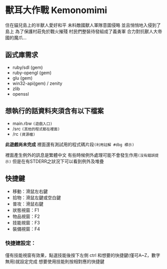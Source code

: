 # 獸耳大作戰 Kemonomimi

住在貓兒島上的半獸人愛好和平
未料敵國獸人軍隊意圖侵略
並且悄悄地入侵到了島上
為了保護村莊免於戰火摧殘
村民們整裝待發組成了義勇軍
合力對抗獸人大帝國的魔爪...

## 函式庫需求
+ ruby/sdl (gem)
+ ruby-opengl (gem)
+ glu (gem)
+ win32-api(gem) / zenity
+ zlib
+ openssl
 
## 想執行的話資料夾須含有以下檔案
- main.rbw `(遊戲入口)`
- /src `(其他的程式都在裡面)`
- /rc `(資源檔)`
  
**此遊戲尚未完成**
裡面還有測試用的程式碼片段`(利用註解 #dbg 標示)`

裡面產生例外的訊息是繁體中文
有些時候例外處理可能不會發生作用`(沒有錯誤提示)`
但是在有STDERR之狀況下可以看到例外及堆疊

## 快捷鍵
- 移動：滑鼠左右鍵
- 拾物：滑鼠左鍵或空白鍵
- 普攻：滑鼠右鍵
- 狀態視窗：F1
- 物品視窗：F2
- 技能視窗：F3
- 裝備視窗：F4

### 快捷建設定：
僅有技能視窗有效果，點選技能後按下左側 ctrl 和想要的快捷鍵(僅可A~Z，數字無用)就設定完成
想要使用技能則按相對應的快捷鍵


